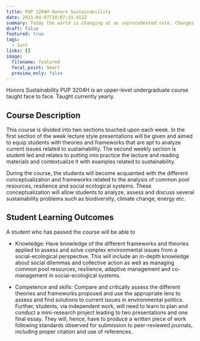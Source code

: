 ```yaml
---
title: PUP 3204H Honors Sustainabiility
date: 2021-04-07T18:07:33.912Z
summary: Today the world is changing at an unprecedented rate. Changes are coming fast, due to environmental, technological and socio-economic changes. Sustainability, concerned with issues relating to the ability of present society to enjoy resources and levels of wealth, while not jeopardizing the ability of future generations to do so, is becoming more prominent. The objective of this course is giving students the ability to critically think around issues related to sustainability, increase knowledge on issues related to socio-economic, political, demographic processes as well as environmental ones concerning the sustainable use of resources, and be able to present concisely and clearly problems and potential solutions to current and possible future concerns related to “sustainability”.
draft: false
featured: true
tags:
  - Sust
links: []
image:
  filename: featured
  focal_point: Smart
  preview_only: false
---
```

Honors Sustainability PUP 3204H is an upper-level undergraduate course taught face to face. 
Taught currently yearly.

## Course Description
This course is divided into two sections touched upon each week. In the first section of the week lecture style presentations will be given and aimed to equip students with theories and frameworks that are apt to analyze current issues related to sustainability. The second weekly section is student led and relates to putting into practice the lecture and reading materials and contextualize it with examples related to sustainability.

During the course, the students will become acquainted with the different conceptualization 
and frameworks related to the analysis of common pool resources, resilience and social ecological systems.
These conceptualization will allow students to analyze, assess and discuss several 
sustainability problems such as biodiversity, climate change, energy etc.



## Student Learning Outcomes
A student who has passed the course will be able to

- Knowledge: Have knowledge of the different frameworks and theories applied to assess and 
solve complex environmental issues from a social-ecological perspective. This will include 
an in-depth knowledge about social dilemmas and collective action as well as managing common pool 
resources, resilience, adaptive management and co-management in social-ecological systems.

- Competence and skills: Compare and critically assess the different theories and frameworks proposed 
and use the appropriate lens to assess and find solutions to current issues in environmental politics. 
Further, students, via independent work, will need to learn to plan and conduct a mini-research project 
leading to two presentations and one final essay. They will, hence, have to produce a written piece of 
work following standards observed for submission to peer-reviewed journals, including proper citation 
and use of references.
